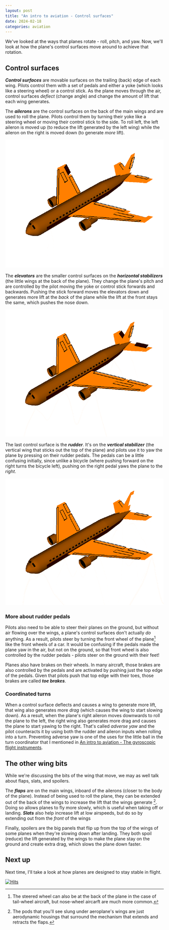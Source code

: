 ```yaml
---
layout: post
title: "An intro to aviation - Control surfaces"
date: 2024-02-18
categories: aviation
---
```


We've looked at the ways that planes rotate - roll, pitch, and yaw. Now, we'll look at how the plane's control surfaces move around to achieve that rotation.
## Control surfaces

***Control surfaces*** are movable surfaces on the trailing (back) edge of each wing. Pilots control them with a set of pedals and either a yoke (which looks like a steering wheel) or a control stick. As the plane moves through the air, control surfaces *deflect* (change angle) and change the amount of lift that each wing generates.

The ***ailerons*** are the control surfaces on the back of the main wings and are used to roll the plane. Pilots control them by turning their yoke like a steering wheel or moving their control stick to the side. To roll left, the left aileron is moved up (to reduce the lift generated by the left wing) while the aileron on the right is moved down (to generate _more_ lift).

![Roll animation](/assets/images/2024-02-18-aviation-control-surfaces/Aileron_roll.gif)

The ***elevators*** are the smaller control surfaces on the ***horizontal stabilizers*** (the little wings at the back of the plane). They change the plane's pitch and are controlled by the pilot moving the yoke or control stick forwards and backwards. Pushing the stick forward moves the elevators down and generates more lift at the *back* of the plane while the lift at the front stays the same, which pushes the nose down.


![Pitch animation](/assets/images/2024-02-18-aviation-control-surfaces/Aileron_pitch.gif)

The last control surface is the ***rudder***. It's on the ***vertical stabilizer*** (the vertical wing that sticks out the top of the plane) and pilots use it to yaw the plane by pressing on their rudder pedals. The pedals can be a little confusing initially, since unlike a bicycle (where pushing forward on the right turns the bicycle left), pushing on the right pedal yaws the plane to the *right*. 


![Yaw animation](/assets/images/2024-02-18-aviation-control-surfaces/Aileron_yaw.gif)

### More about rudder pedals

Pilots also need to be able to steer their planes on the ground, but without air flowing over the wings, a plane's control surfaces don't actually _do_ anything. As a result, pilots steer by turning the front wheel of the plane[^1] like the front wheels of a car. It would be confusing if the pedals made the plane yaw in the air, but not on the ground, so that front wheel is also controlled by the rudder pedals - pilots steer on the ground with their feet!

Planes also have brakes on their wheels. In many aircraft, those brakes are also controlled by the pedals and are activated by pushing just the top edge of the pedals. Given that pilots push that top edge with their toes, those brakes are called ***toe brakes***.
### Coordinated turns

When a control surface deflects and causes a wing to generate more lift, that wing also generates more *drag* (which causes the wing to start slowing down). As a result, when the plane's right aileron moves downwards to roll the plane to the left, the right wing also generates more drag and causes the plane to start yawing to the right. That's called *adverse yaw* and the pilot counteracts it by using both the rudder and aileron inputs when rolling into a turn. Preventing adverse yaw is one of the uses for the little ball in the turn coordinator that I mentioned in [An intro to aviation - The gyroscopic flight instruments](https://brydonleonard.github.io/aviation/2024/02/04/aviation-gyro-instruments.html).

## The other wing bits

While we're discussing the bits of the wing that move, we may as well talk about flaps, slats, and spoilers. 

The ***flaps*** are on the main wings, inboard of the ailerons (closer to the body of the plane). Instead of being used to roll the plane, they can be extended out of the back of the wings to increase the lift that the wings generate [^2]. Doing so allows planes to fly more slowly, which is useful when taking off or landing. ***Slats*** also help increase lift at low airspeeds, but do so by extending out from the _front_ of the wings

Finally, spoilers are the big panels that flip up from the top of the wings of some planes when they're slowing down after landing. They both spoil (reduce) the lift generated by the wings to make the plane stay on the ground and create extra drag, which slows the plane down faster. 

## Next up

Next time, I'll take a look at how planes are designed to stay stable in flight.

[^1]: The steered wheel can also be at the back of the plane in the case of tail-wheel aircraft, but nose-wheel aircarft are much more common.

[^2]: The pods that you'll see slung under aeroplane's wings are just aerodynamic housings that surround the mechanism that extends and retracts the flaps.

[![Hits](https://hits.seeyoufarm.com/api/count/incr/badge.svg?url=https%3A%2F%2Fbrydonleonard.github.io%2Faviation%2F2024%2F02%2F18%2Faviation-control-surfaces.html&count_bg=%2379C83D&title_bg=%23555555&icon=&icon_color=%23E7E7E7&title=hits&edge_flat=false)](https://hits.seeyoufarm.com)